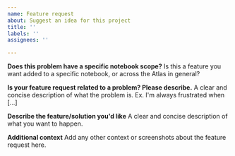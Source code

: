 ```yaml
---
name: Feature request
about: Suggest an idea for this project
title: ''
labels: ''
assignees: ''

---
```


**Does this problem have a specific notebook scope?**
Is this a feature you want added to a specific notebook, or across the Atlas in general?

**Is your feature request related to a problem? Please describe.**
A clear and concise description of what the problem is. Ex. I'm always frustrated when [...]

**Describe the feature/solution you'd like**
A clear and concise description of what you want to happen.

**Additional context**
Add any other context or screenshots about the feature request here.
